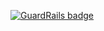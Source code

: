 
[![GuardRails badge](https://badges.production.guardrails.io/moul/your_first_code.svg)](https://www.guardrails.io)
